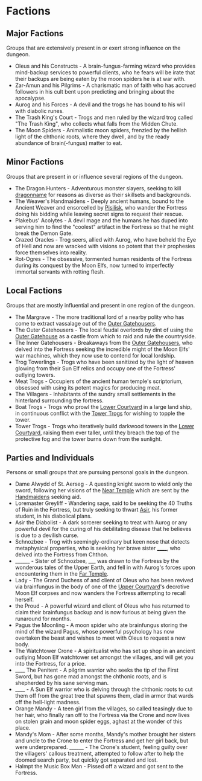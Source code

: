 
# Factions

## Major Factions
Groups that are extensively present in or exert strong influence on the dungeon.

* Oleus and his Constructs - A brain-fungus-farming wizard who provides mind-backup services to powerful clients, who he fears will be irate that their backups are being eaten by the moon spiders he is at war with.
* Zar-Amun and his Pilgrims - A charismatic man of faith who has accrued followers in his cult bent upon predicting and bringing about the apocalypse.
* Aurog and his Forces - A devil and the trogs he has bound to his will with diabolic runes.
* The Trash King's Court - Trogs and men ruled by the wizard trog called "The Trash King", who collects what falls from the Midden Chute.
* The Moon Spiders - Animalistic moon spiders, frenzied by the hellish light of the chthonic roots, where they dwell, and by the ready abundance of brain(-fungus) matter to eat.

## Minor Factions
Groups that are present in or influence several regions of the dungeon.

* The Dragon Hunters - Adventurous monster slayers, seeking to kill [dragonname]() for reasons as diverse as their skillsets and backgrounds.
* The Weaver's Handmaidens - Deeply ancient humans, bound to the Ancient Weaver and ensorcelled by [Pisilisk](), who wander the Fortress doing his bidding while leaving secret signs to request their rescue.
* Plakebus' Acolytes - A devil mage and the humans he has duped into serving him to find the "coolest" artifact in the Fortress so that he might break the Demon Gate.
* Crazed Oracles - Trog seers, allied with Aurog, who have beheld the Eye of Hell and now are wracked with visions so potent that their prophesies force themselves into reality.
* Rot-Ogres - The obsessive, tormented human residents of the Fortress during its conquest by the Moon Elfs, now turned to imperfectly immortal servants with rotting flesh.

## Local Factions
Groups that are mostly influential and present in one region of the dungeon.

* The Margrave - The more traditional lord of a nearby polity who has come to extract vassalage out of the [Outer Gatehousers]().
* The Outer Gatehousers - The local feudal overlords by dint of using the [Outer Gatehouse](regions/surrounds.md#outer-gatehouse) as a castle from which to raid and rule the countryside.
* The Inner Gatehousers - Breakaways from the [Outer Gatehousers](), who delved into the Fortress seeking the incredible might of the Moon Elfs' war machines, which they now use to contend for local lordship.
* Trog Towerlings - Trogs who have been sanitized by the light of heaven glowing from their Sun Elf relics and occupy one of the Fortress' outlying towers.
* Meat Trogs - Occupiers of the ancient human temple's scriptorium, obsessed with using its potent magics for producing meat.
* The Villagers - Inhabitants of the sundry small settlements in the hinterland surrounding the fortress.
* Boat Trogs - Trogs who prowl the [Lower Courtyard](regions/lower-fortress.md#lower-courtyard) in a large land ship, in continuous conflict with the [Tower Trogs]() for wishing to topple the tower.
* Tower Trogs - Trogs who iteratively build darkwood towers in the [Lower Courtyard](regions/lower-fortress.md#lower-courtyard), raising them ever taller, until they breach the top of the protective fog and the tower burns down from the sunlight.

## Parties and Individuals
Persons or small groups that are pursuing personal goals in the dungeon.

* Dame Alwydd of St. Aerseg - A questing knight sworn to wield only the sword, following her visions of the [Near Temple]() which are sent by the [Handmaidens]() seeking aid.
* Loremaster Greyliff - Wandering sage, said to be seeking the 40 Truths of Ruin in the Fortress, but truly seeking to thwart [Asir](), his former student, in his diabolical plans.
* Asir the Diabolist - A dark sorcerer seeking to treat with Aurog or any powerful devil for the curing of his debilitating disease that he believes is due to a devilish curse.
* Schnozbee - Trog with seemingly-ordinary but keen nose that detects metaphysical properties, who is seeking her brave sister [____](), who delved into the Fortress from Chthon.
* ______ - Sister of Schnozbee, ___ was drawn to the Fortress by the wonderous tales of the Upper Earth, and fell in with Aurog's forces upon encountering them in the [Far Temple](regions/subterrain.md#far-temple).
* Lady <noblename> - The Grand Duchess of <foreignplace> and client of Oleus who has been revived via brainfungus in the body of one of the [Upper Courtyard](regions/upper-fortress.md#upper-courtyard)'s decrotive Moon Elf corpses and now wanders the Fortress attempting to recall herself.
* <wizardname> the Proud - A powerful wizard and client of Oleus who has returned to claim their brainfungus backup and is now furious at being given the runaround for months.
* Pagus the Moonling - A moon spider who ate brainfungus storing the mind of the wizard Pagus, whose powerful psychology has now overtaken the beast and wishes to meet with Oleus to request a new body.
* The Watchtower Crone - A spiritualist who has set up shop in an ancient outlying Moon Elf watchtower set amongst the villages, and will get you into the Fortress, for a price.
* ____ The Penitent - A pilgrim warrior who seeks the tip of the First Sword, but has gone mad amongst the chthonic roots, and is shepherded by his sane serving man.
* ____ - A Sun Elf warrior who is delving through the chthonic roots to cut them off from the great tree that spawns them, clad in armor that wards off the hell-light madness.
* Orange Mandy - A teen girl from the villages, so called teasingly due to her hair, who finally ran off to the Fortress via the Crone and now lives on stolen grain and moon spider eggs, aghast at the wonder of this place.
* Mandy's Mom - After some months, Mandy's mother brought her sisters and uncle to the Crone to enter the Fortress and get her girl back, but were underprepared.
______ - The Crone's student, feeling guilty over the villagers' callous treatment, attempted to follow after to help the doomed search party, but quickly got separated and lost.
* Halmpt the Music Box Man - Pissed off a wizard and got sent to the Fortress.

